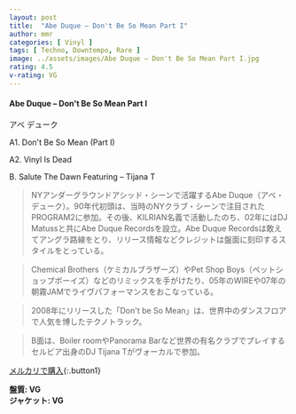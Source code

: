 ```yaml
---
layout: post
title:  "Abe Duque – Don't Be So Mean Part I"
author: mmr
categories: [ Vinyl ]
tags: [ Techno, Downtempo, Rare ]
image: ../assets/images/Abe Duque – Don't Be So Mean Part I.jpg
rating: 4.5
v-rating: VG
---
```


#### Abe Duque – Don't Be So Mean Part I

アベ デューク

A1. Don't Be So Mean (Part I)

A2. Vinyl Is Dead

B. Salute The Dawn Featuring – Tijana T


> NYアンダーグラウンドアシッド・シーンで活躍するAbe Duque（アベ・デューク）。90年代初頭は、当時のNYクラブ・シーンで注目されたPROGRAM2に参加。その後、KILRIAN名義で活動したのち、02年にはDJ Matussと共にAbe Duque Recordsを設立。Abe Duque Recordsは敢えてアングラ路線をとり、リリース情報などクレジットは盤面に刻印するスタイルをとっている。

> Chemical Brothers（ケミカルブラザーズ）やPet Shop Boys（ペットショップボーイズ）などのリミックスを手がけたり、05年のWIREや07年の朝霧JAMでライヴパフォーマンスをおこなっている。

> 2008年にリリースした「Don't be So Mean」は、世界中のダンスフロアで人気を博したテクノトラック。

> B面は、Boiler roomやPanorama Barなど世界の有名クラブでプレイするセルビア出身のDJ Tijana Tがヴォーカルで参加。

[メルカリで購入](https://jp.mercari.com/item/m86540940729){:.button1}

<div class="mt-4 mb-4 d-flex align-items-center">
<strong class="mr-1">盤質: VG</strong>
</div>
<div class="mt-4 mb-4 d-flex align-items-center">
<strong class="mr-1">ジャケット: VG</strong>
</div>
